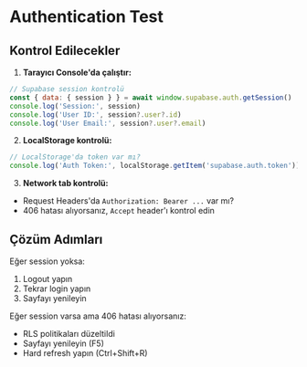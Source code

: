# Authentication Test

## Kontrol Edilecekler

1. **Tarayıcı Console'da çalıştır:**
```javascript
// Supabase session kontrolü
const { data: { session } } = await window.supabase.auth.getSession()
console.log('Session:', session)
console.log('User ID:', session?.user?.id)
console.log('User Email:', session?.user?.email)
```

2. **LocalStorage kontrolü:**
```javascript
// LocalStorage'da token var mı?
console.log('Auth Token:', localStorage.getItem('supabase.auth.token'))
```

3. **Network tab kontrolü:**
- Request Headers'da `Authorization: Bearer ...` var mı?
- 406 hatası alıyorsanız, `Accept` header'ı kontrol edin

## Çözüm Adımları

Eğer session yoksa:
1. Logout yapın
2. Tekrar login yapın
3. Sayfayı yenileyin

Eğer session varsa ama 406 hatası alıyorsanız:
- RLS politikaları düzeltildi
- Sayfayı yenileyin (F5)
- Hard refresh yapın (Ctrl+Shift+R)

